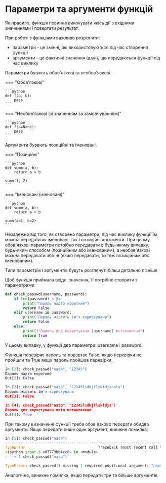 # Параметри та аргументи функцій

Як правило, функція повинна виконувати якісь дії з вхідними значеннями і
повертати результат.

При роботі з функціями важливо розрізняти:

* параметри - це змінні, які використовуються під час створення функції
* аргументи - це фактичні значення (дані), що передаються функції під час виклику

Параметри бувають обов'язкові та необов'язкові.

=== "Обов'язкові"

    ```python
    def f(a, b):
        pass
    ```

=== "Необов'язкові (зі значенням за замовчуванням)"

    ```python
    def f(a=None):
        pass
    ```

Аргументи бувають позиційні та іменовані.

=== "Позиційні"

    ```python
    def summ(a, b):
        return a + b

    summ(1, 2)
    ```

=== "Іменовані (іменовані)"

    ```python
    def summ(a, b):
        return a + b

    summ(a=1, b=2)
    ```

Незалежно від того, як створено параметри, під час виклику функції їм можна
передати як іменовані, так і позиційні аргументи. При цьому обов'язкові
параметри потрібно передавати в будь-якому випадку, будь-яким способом
(позиційним або іменованим), а необов'язкові можна передавати або ні (якщо
передавати, то теж позиційним або іменованим).

Типи параметрів і аргументів будуть розглянуті більш детально пізніше.


Щоб функція приймала вхідні значення, її потрібно створити з параметрами:

```python
def check_passwd(username, password):
    if len(password) < 8:
        print("Пароль надто короткий")
        return False
    elif username in password:
        print("Пароль містить ім'я користувача")
        return False
    else:
        print(f"Пароль для користувача {username} встановлено")
        return True
```

У цьому випадку, у функції два параметри: username і password.

Функція перевіряє пароль та повертає False, якщо перевірки не пройшли та True
якщо пароль пройшов перевірки:

```python
In [2]: check_passwd("nata", "12345")
Пароль надто короткий
Out[2]: False

In [3]: check_passwd("nata", "12345lsdkjflskfdjsnata")
Пароль містить ім'я користувача
Out[3]: False

In [4]: check_passwd("nata", "12345lsdkjflskfdjs")
Пароль для користувача nata встановлено
Out[4]: True
```

При такому визначенні функції треба обов'язково передати обидва аргументи. Якщо
передати лише один аргумент, виникне помилка:

```python
In [5]: check_passwd("nata")
---------------------------------------------------------------------------
TypeError                                 Traceback (most recent call last)
<ipython-input-5-e07773bb4cc8> in <module>
----> 1 check_passwd("nata")

TypeError: check_passwd() missing 1 required positional argument: "password"
```

Аналогічно, виникне помилка, якщо передати три та більше аргументів.

